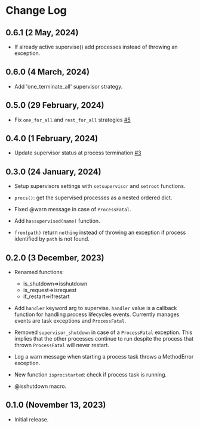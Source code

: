 # Change Log

## 0.6.1 (2 May, 2024)

- If already active supervise() add processes instead of throwing an exception.  

## 0.6.0 (4 March, 2024)

- Add 'one_terminate_all' supervisor strategy.

## 0.5.0 (29 February, 2024)

- Fix `one_for_all` and `rest_for_all` strategies [#5](https://github.com/cardo-org/Visor.jl/issues/5)

## 0.4.0 (1 February, 2024)

- Update supervisor status at process termination [#3](https://github.com/cardo-org/Visor.jl/issues/3)

## 0.3.0 (24 January, 2024)

- Setup supervisors settings with `setsupervisor` and `setroot` functions.

- `procs()`: get the supervised processes as a nested ordered dict.

- Fixed @warn message in case of `ProcessFatal`.

- Add `hassupervised(name)` function.

- `from(path)` return `nothing` instead of throwing an exception if process identified by `path` is not found.  

## 0.2.0 (3 December, 2023)

- Renamed functions:
  - is_shutdown=>isshutdown
  - is_request=>isrequest
  - if_restart=>ifrestart

- Add `handler` keyword arg to supervise. `handler` value is a callback function for handling process lifecycles events. Currently manages events are task exceptions and `ProcessFatal`.
  
- Removed `supervisor_shutdown` in case of a `ProcessFatal` exception. This implies that the other processes continue to run despite the process that thrown `ProcessFatal` will never restart.

- Log a warn message when starting a process task throws a MethodError exception.

- New function `isprocstarted`: check if process task is running.
  
- @isshutdown macro.

## 0.1.0 (November 13, 2023)

- Initial release.